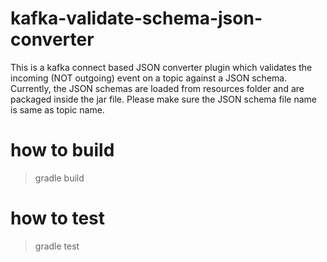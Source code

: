 # kafka-validate-schema-json-converter

This is a kafka connect based JSON converter plugin which validates the incoming (NOT outgoing) event on a topic against a JSON schema. Currently, the JSON schemas are loaded from resources folder and are packaged inside the jar file. Please make sure the JSON schema file name is same as topic name.

# how to build

> gradle build

# how to test

> gradle test

